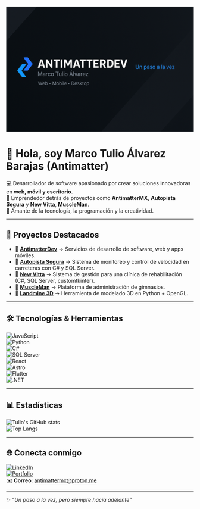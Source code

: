 <p align="center">
  <img src="./resources/Antimatter.png" alt="Banner AntimatterDev" />
</p>

# 👋 Hola, soy Marco Tulio Álvarez Barajas (Antimatter)

💻 Desarrollador de software apasionado por crear soluciones innovadoras en **web, móvil y escritorio**.  
🚀 Emprendedor detrás de proyectos como **AntimatterMX**, **Autopista Segura** y **New Vitta**, **MuscleMan**.  
🌌 Amante de la tecnología, la programación y la creatividad.

---

## 🚀 Proyectos Destacados

- 🔹 [**AntimatterDev**](#) → Servicios de desarrollo de software, web y apps móviles.  
- 🔹 [**Autopista Segura**](#) → Sistema de monitoreo y control de velocidad en carreteras con C# y SQL Server.  
- 🔹 [**New Vitta**](#) → Sistema de gestión para una clínica de rehabilitación (C#, SQL Server, customtkinter).  
- 🔹 [**MuscleMan**](#) → Plataforma de administración de gimnasios.  
- 🔹 [**Landmine 3D**](#) → Herramienta de modelado 3D en Python + OpenGL.

---

## 🛠 Tecnologías & Herramientas

![JavaScript](https://img.shields.io/badge/-JavaScript-05122A?style=flat&logo=javascript)  
![Python](https://img.shields.io/badge/-Python-05122A?style=flat&logo=python)  
![C#](https://img.shields.io/badge/-C%23-05122A?style=flat&logo=csharp)  
![SQL Server](https://img.shields.io/badge/-SQL%20Server-05122A?style=flat&logo=microsoftsqlserver)  
![React](https://img.shields.io/badge/-React-05122A?style=flat&logo=react)  
![Astro](https://img.shields.io/badge/-Astro-05122A?style=flat&logo=astro)  
![Flutter](https://img.shields.io/badge/-Flutter-05122A?style=flat&logo=flutter)  
![.NET](https://img.shields.io/badge/-.NET-05122A?style=flat&logo=dotnet)  

---

## 📊 Estadísticas

![Tulio's GitHub stats](https://github-readme-stats.vercel.app/api?username=ElTulioAlvarez&show_icons=true&theme=radical&cache_seconds=60)  
![Top Langs](https://github-readme-stats.vercel.app/api/top-langs/?username=ElTulioAlvarez&layout=compact&theme=radical&cache_seconds=60)

---

## 🌐 Conecta conmigo

[![LinkedIn](https://img.shields.io/badge/-LinkedIn-05122A?style=flat&logo=linkedin)](https://www.linkedin.com/)  
[![Portfolio](https://img.shields.io/badge/-AntimatterDev-05122A?style=flat&logo=vercel)](https://antimattermx.netlify.app)  
✉️ **Correo**: antimattermx@proton.me  

---

✨ *“Un paso a la vez, pero siempre hacia adelante”*
